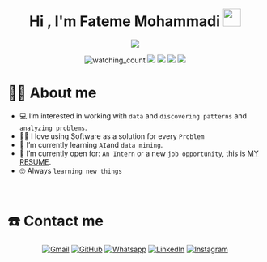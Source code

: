 <h1 align="center">Hi , I'm Fateme Mohammadi <img src="https://media.giphy.com/media/hvRJCLFzcasrR4ia7z/giphy.gif" width="35"></h1>
<p align="center">
  <a href="https://github.com/DenverCoder1/readme-typing-svg"><img src="https://readme-typing-svg.herokuapp.com?lines=Computer+Science+Student;I+am+a+mother+and+a+programmer;Always%20learning%20new%20things&center=true&width=500&height=50"></a>
</p>



 <p align="center">
<img src="https://komarev.com/ghpvc/?username=mahora00135&color=brightgreen" alt="watching_count" />
<img src="https://img.shields.io/badge/Age-23-blue" />
<img src="https://img.shields.io/badge/Focus-AI%20& Data Science-brightgreen" />
<img src="https://img.shields.io/badge/Lives-Iran-success" />
<img src="https://img.shields.io/badge/Languages-English%20%26%20Persian-brightgreen" />
</p>



# 🙍‍♀️  About me
- :computer: I’m interested in working with `data` and `discovering patterns` and `analyzing problems`.
- :technologist: I love using Software as a solution for every `Problem`
- 🌱 I’m currently learning `AI`and `data mining`.
- :thinking: I’m currently open for: `An Intern` or a new `job opportunity`, this is [MY RESUME](https://github.com/mahora00135/mahora00135/blob/main/resources/document/Resume.pdf).
- :nerd_face: Always `learning new things`
<br>



#  ☎️ Contact me
<p align="center">
	<a href="mailto:mahoora00135@gmail.com"><img img src="https://img.shields.io/badge/gmail-%23EA4335.svg?style=plastic&logo=gmail&logoColor=white" alt="Gmail"/></a>
	<a href="https://github.com/mahora00135"><img src="https://img.shields.io/badge/github-%23181717.svg?style=plastic&logo=github&logoColor=white" alt="GitHub"/></a>
	<a href="https://wa.me/09195200031"><img src="https://img.shields.io/badge/whatsapp-%2325D366.svg?style=plastic&logo=whatsapp&logoColor=white" alt="Whatsapp"/></a>
	<a href="https://www.linkedin.com/in/mahoora00135/"><img src="https://img.shields.io/badge/linkedin-%230A66C2.svg?style=plastic&logo=linkedin&logoColor=white" alt="LinkedIn"/></a>
	<a href="https://www.instagram.com/mahoora00135/"><img src="https://img.shields.io/badge/instagram-%23E4405F.svg?style=plastic&logo=instagram&logoColor=white" alt="Instagram"/></a>
</p>




<!---
mahora00135/mahora00135 is a ✨ special ✨ repository because its `README.md` (this file) appears on your GitHub profile.
You can click the Preview link to take a look at your changes.
--->
